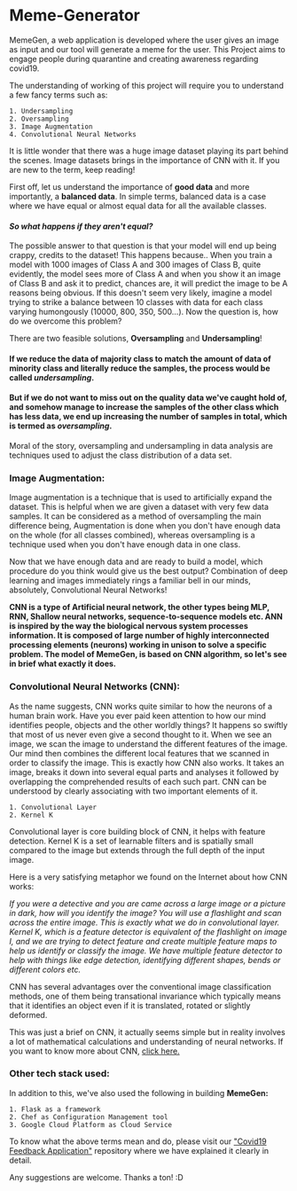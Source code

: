 # Meme-Generator
MemeGen, a web application is developed where the user gives an image as input and our tool will generate a meme for the user.
This Project aims to engage people during quarantine and creating awareness regarding covid19.

The understanding of working of this project will require you to understand a few fancy terms such as:

    1. Undersampling
    2. Oversampling
    3. Image Augmentation 
    4. Convolutional Neural Networks

It is little wonder that there was a huge image dataset playing its part behind the scenes. Image datasets brings in the importance of CNN with it. If you are new to the term, keep reading! 

First off, let us understand the importance of **good data** and more importantly, a **balanced data**. In simple terms, balanced data is a case where we have equal or almost equal data for all the available classes. 

#### *So what happens if they aren't equal?*

The possible answer to that question is that your model will end up being crappy, credits to the dataset! This happens because.. When you train a model with 1000 images of Class A and 300 images of Class B, quite evidently, the model sees more of Class A and when you show it an image of Class B and ask it to predict, chances are, it will predict the image to be A reasons being obvious. If this doesn't seem very likely, imagine a model trying to strike a balance between 10 classes with data for each class varying humongously (10000, 800, 350, 500...). Now the question is, how do we overcome this problem? 

There are two feasible solutions, **Oversampling** and **Undersampling**! 

#### If we reduce the data of majority class to match the amount of data of minority class and literally reduce the samples, the process would be called *undersampling*. 

#### But if we do not want to miss out on the quality data we've caught hold of, and somehow manage to increase the samples of the other class which has less data, we end up increasing the number of samples in total, which is termed as *oversampling*. 

Moral of the story, oversampling and undersampling in data analysis are techniques used to adjust the class distribution of a data set. 

### Image Augmentation:
Image augmentation is a technique that is used to artificially expand the dataset. This is helpful when we are given a dataset with very few data samples. It can be considered as a method of oversampling the main difference being, Augmentation is done when you don't have enough data on the whole (for all classes combined), whereas oversampling is a technique used when you don't have enough data in one class. 

Now that we have enough data and are ready to build a model, which procedure do you think would give us the best output? Combination of deep learning and images immediately rings a familiar bell in our minds, absolutely, Convolutional Neural Networks!

**CNN is a type of Artificial neural network, the other types being MLP, RNN, Shallow neural networks, sequence-to-sequence models etc. ANN is inspired by the way the biological nervous system processes information. It is composed of large number of highly interconnected processing elements (neurons) working in unison to solve a specific problem. The model of MemeGen, is based on CNN algorithm, so let's see in brief what exactly it does.**

### Convolutional Neural Networks (CNN):
As the name suggests, CNN works quite similar to how the neurons of a human brain work. Have you ever paid keen attention to how our mind identifies people, objects and the other worldly things? It happens so swiftly that most of us never even give a second thought to it. When we see an image, we scan the image to understand the different features of the image. Our mind then combines the different local features that we scanned in order to classify the image. This is exactly how CNN also works. It takes an image, breaks it down into several equal parts and analyses it followed by overlapping the comprehended results of each such part. CNN can be understood by clearly associating with two important elements of it. 

    1. Convolutional Layer
    2. Kernel K

Convolutional layer is core building block of CNN, it helps with feature detection.
Kernel K is a set of learnable filters and is spatially small compared to the image but extends through the full depth of the input image.

Here is a very satisfying metaphor we found on the Internet about how CNN works:

 *If you were a detective and you are came across a large image or a picture in dark, how will you identify the image? You will use a           flashlight and scan across the entire image. This is exactly what we do in convolutional layer. Kernel K, which is a feature detector is equivalent of the flashlight on image I, and we are trying to detect feature and create multiple feature maps to help us identify or classify the image. We have multiple feature detector to help with things like edge detection, identifying different shapes, bends or different colors etc.*

CNN has several advantages over the conventional image classification methods, one of them being transational invariance which typically means that it identifies an object even if it is translated, rotated or slightly deformed.

This was just a brief on CNN, it actually seems simple but in reality involves a lot of mathematical calculations and understanding of neural networks. If you want to know more about CNN, [click here.](https://towardsdatascience.com/simple-introduction-to-convolutional-neural-networks-cdf8d3077bac)

### Other tech stack used:
In addition to this, we've also used the following in building **MemeGen:**

    1. Flask as a framework 
    2. Chef as Configuration Management tool
    3. Google Cloud Platform as Cloud Service 

To know what the above terms mean and do, please visit our ["Covid19 Feedback Application"](https://developers-cosmos.github.io/COVID19-FeedbackApplication/) repository where we have explained it clearly in detail. 

Any suggestions are welcome. Thanks a ton! :D
